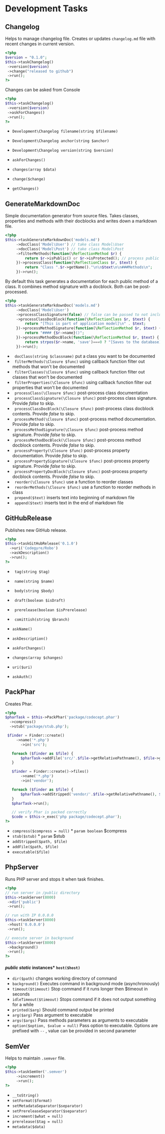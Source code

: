 # Development Tasks
## Changelog


Helps to manage changelog file.
Creates or updates `changelog.md` file with recent changes in current version.

``` php
<?php
$version = "0.1.0";
$this->taskChangelog()
 ->version($version)
 ->change("released to github")
 ->run();
?>
```

Changes can be asked from Console

``` php
<?php
$this->taskChangelog()
 ->version($version)
 ->askForChanges()
 ->run();
?>
```

* `Development\Changelog filename(string $filename)` 
* `Development\Changelog anchor(string $anchor)` 
* `Development\Changelog version(string $version)` 

* `askForChanges()` 
* `changes(array $data)` 
* `change($change)` 
* `getChanges()` 

## GenerateMarkdownDoc


Simple documentation generator from source files.
Takes classes, properties and methods with their docblocks and writes down a markdown file.

``` php
<?php
$this->taskGenerateMarkdownDoc('models.md')
     ->docClass('Model\User') // take class Model\User
     ->docClass('Model\Post') // take class Model\Post
     ->filterMethods(function(\ReflectionMethod $r) {
         return $r->isPublic() or $r->isProtected(); // process public and protected methods
     })->processClass(function(\ReflectionClass $r, $text) {
         return "Class ".$r->getName()."\n\n$text\n\n###Methods\n";
     })->run();
```

By default this task generates a documentation for each public method of a class.
It combines method signature with a docblock. Both can be post-processed.

``` php
<?php
$this->taskGenerateMarkdownDoc('models.md')
     ->docClass('Model\User')
     ->processClassSignature(false) // false can be passed to not include class signature
     ->processClassDocBlock(function(\ReflectionClass $r, $text) {
         return "[This is part of application model]\n" . $text;
     })->processMethodSignature(function(\ReflectionMethod $r, $text) {
         return "#### {$r->name}()";
     })->processMethodDocBlock(function(\ReflectionMethod $r, $text) {
         return strpos($r->name, 'save')===0 ? "[Saves to the database]\n" . $text : $text;
     })->run();
```

* ` docClass(string $classname)`  put a class you want to be documented
* ` filterMethods(\Closure $func)`  using callback function filter out methods that won't be documented
* ` filterClasses(\Closure $func)`  using callback function filter out classes that won't be documented
* ` filterProperties(\Closure $func)`  using callback function filter out properties that won't be documented
* ` processClass(\Closure $func)`  post-process class documentation
* ` processClassSignature(\Closure $func)`  post-process class signature. Provide *false* to skip.
* ` processClassDocBlock(\Closure $func)`  post-process class docblock contents. Provide *false* to skip.
* ` processMethod(\Closure $func)`  post-process method documentation. Provide *false* to skip.
* ` processMethodSignature(\Closure $func)`  post-process method signature. Provide *false* to skip.
* ` processMethodDocBlock(\Closure $func)`  post-process method docblock contents. Provide *false* to skip.
* ` processProperty(\Closure $func)`  post-process property documentation. Provide *false* to skip.
* ` processPropertySignature(\Closure $func)`  post-process property signature. Provide *false* to skip.
* ` processPropertyDocBlock(\Closure $func)`  post-process property docblock contents. Provide *false* to skip.
* ` reorder(\Closure $func)`  use a function to reorder classes
* ` reorderMethods(\Closure $func)`  use a function to reorder methods in class
* ` prepend($text)`  inserts text into beginning of markdown file
* ` append($text)`  inserts text in the end of markdown file




## GitHubRelease


Publishes new GitHub release.

``` php
<?php
$this->taskGitHubRelease('0.1.0')
  ->uri('Codegyre/Robo')
  ->askDescription()
  ->run();
?>
```

* ` tag(string $tag)` 
* ` name(string $name)` 
* ` body(string $body)` 
* ` draft(boolean $isDraft)` 
* ` prerelease(boolean $isPrerelease)` 
* ` comittish(string $branch)` 

* `askName()` 
* `askDescription()` 
* `askForChanges()` 
* `changes(array $changes)` 
* `uri($uri)` 
* `askAuth()` 

## PackPhar


Creates Phar.

``` php
<?php
$pharTask = $this->PackPhar('package/codecept.phar')
  ->compress()
  ->stub('package/stub.php');

 $finder = Finder::create()
     ->name('*.php')
       ->in('src');

   foreach ($finder as $file) {
       $pharTask->addFile('src/'.$file->getRelativePathname(), $file->getRealPath());
   }

   $finder = Finder::create()->files()
       ->name('*.php')
       ->in('vendor');

   foreach ($finder as $file) {
       $pharTask->addStripped('vendor/'.$file->getRelativePathname(), $file->getRealPath());
   }
   $pharTask->run();

   // verify Phar is packed correctly
   $code = $this->_exec('php package/codecept.phar');
?>
```

* `compress($compress = null)`   * `param boolean` $compress
* `stub($stub)`   * `param` $stub
* `addStripped($path, $file)` 
* `addFile($path, $file)` 
* `executable($file)` 

## PhpServer


Runs PHP server and stops it when task finishes.

``` php
<?php
// run server in /public directory
$this->taskServer(8000)
 ->dir('public')
 ->run();

// run with IP 0.0.0.0
$this->taskServer(8000)
 ->host('0.0.0.0')
 ->run();

// execute server in background
$this->taskServer(8000)
 ->background()
 ->run();
?>
```

#### *public static* instances* `host($host)` 
* `dir($path)`  changes working directory of command
* `background()`  Executes command in background mode (asynchronously)
* `timeout($timeout)`  Stop command if it runs longer then $timeout in seconds
* `idleTimeout($timeout)`  Stops command if it does not output something for a while
* `printed($arg)`  Should command output be printed
* `arg($arg)`  Pass argument to executable
* `args($args)`  Pass methods parameters as arguments to executable
* `option($option, $value = null)`  Pass option to executable. Options are prefixed with `--` , value can be provided in second parameter

## SemVer


Helps to maintain `.semver` file.

```php
<?php
$this->taskSemVer('.semver')
     ->increment()
     ->run();
?>
```


* `__toString()` 
* `setFormat($format)` 
* `setMetadataSeparator($separator)` 
* `setPrereleaseSeparator($separator)` 
* `increment($what = null)` 
* `prerelease($tag = null)` 
* `metadata($data)` 

